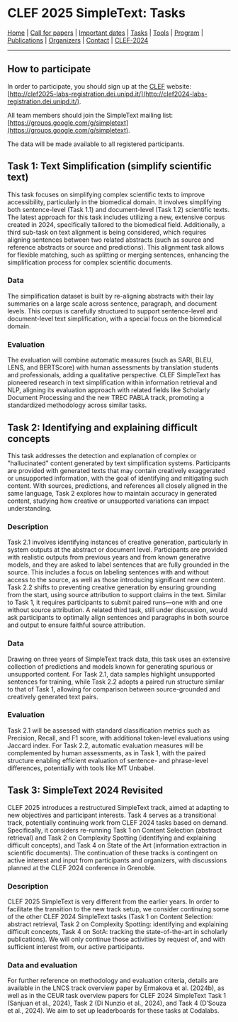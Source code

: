 # CLEF 2025 SimpleText: Tasks

[Home](./) | [Call for papers](./CFP) | [Important dates](./dates) | [Tasks](./tasks)  | [Tools](./tools) | 
[Program](./program) | [Publications](./publications) | [Organizers](./organizers) | [Contact](./contact) | [CLEF-2024](https://simpletext-project.com/2024/en/)

---
## How to participate
In order to participate, you should sign up at the [CLEF](https://clef2025.clef-initiative.eu/index.php) website: [http://clef2025-labs-registration.dei.unipd.it/](http://clef2024-labs-registration.dei.unipd.it/). 

All team members should join the SimpleText mailing list:
[https://groups.google.com/g/simpletext](https://groups.google.com/g/simpletext). 

The data will be made available to all registered participants.

## Task 1: Text Simplification (simplify scientific text)
This task focuses on simplifying complex scientific texts to improve accessibility, particularly in the biomedical domain. It involves simplifying both sentence-level (Task 1.1) and document-level (Task 1.2) scientific texts. The latest approach for this task includes utilizing a new, extensive corpus created in 2024, specifically tailored to the biomedical field. Additionally, a third sub-task on text alignment is being considered, which requires aligning sentences between two related abstracts (such as source and reference abstracts or source and predictions). This alignment task allows for flexible matching, such as splitting or merging sentences, enhancing the simplification process for complex scientific documents.

### Data
The simplification dataset is built by re-aligning abstracts with their lay summaries on a large scale across sentence, paragraph, and document levels. This corpus is carefully structured to support sentence-level and document-level text simplification, with a special focus on the biomedical domain.

### Evaluation
The evaluation will combine automatic measures (such as SARI, BLEU, LENS, and BERTScore) with human assessments by translation students and professionals, adding a qualitative perspective. CLEF SimpleText has pioneered research in text simplification within information retrieval and NLP, aligning its evaluation approach with related fields like Scholarly Document Processing and the new TREC PABLA track, promoting a standardized methodology across similar tasks.

## Task 2: Identifying and explaining difficult concepts

This task addresses the detection and explanation of complex or "hallucinated" content generated by text simplification systems. Participants are provided with generated texts that may contain creatively exaggerated or unsupported information, with the goal of identifying and mitigating such content. With sources, predictions, and references all closely aligned in the same language, Task 2 explores how to maintain accuracy in generated content, studying how creative or unsupported variations can impact understanding.

### Description

Task 2.1 involves identifying instances of creative generation, particularly in system outputs at the abstract or document level. Participants are provided with realistic outputs from previous years and from known generative models, and they are asked to label sentences that are fully grounded in the source. This includes a focus on labeling sentences with and without access to the source, as well as those introducing significant new content. Task 2.2 shifts to preventing creative generation by ensuring grounding from the start, using source attribution to support claims in the text. Similar to Task 1, it requires participants to submit paired runs—one with and one without source attribution. A related third task, still under discussion, would ask participants to optimally align sentences and paragraphs in both source and output to ensure faithful source attribution.

### Data

Drawing on three years of SimpleText track data, this task uses an extensive collection of predictions and models known for generating spurious or unsupported content. For Task 2.1, data samples highlight unsupported sentences for training, while Task 2.2 adopts a paired run structure similar to that of Task 1, allowing for comparison between source-grounded and creatively generated text pairs.

### Evaluation

Task 2.1 will be assessed with standard classification metrics such as Precision, Recall, and F1 score, with additional token-level evaluations using Jaccard index. For Task 2.2, automatic evaluation measures will be complemented by human assessments, as in Task 1, with the paired structure enabling efficient evaluation of sentence- and phrase-level differences, potentially with tools like MT Unbabel.

## Task 3: SimpleText 2024 Revisited

CLEF 2025 introduces a restructured SimpleText track, aimed at adapting to new objectives and participant interests. Task 4 serves as a transitional track, potentially continuing work from CLEF 2024 tasks based on demand. Specifically, it considers re-running Task 1 on Content Selection (abstract retrieval) and Task 2 on Complexity Spotting (identifying and explaining difficult concepts), and Task 4 on State of the Art (information extraction in scientific documents). The continuation of these tracks is contingent on active interest and input from participants and organizers, with discussions planned at the CLEF 2024 conference in Grenoble.

### Description

CLEF 2025 SimpleText is very different from the earlier years. In order to facilitate the transition to the new track setup, we consider continuing some of the other CLEF 2024 SimpleText tasks (Task 1 on Content Selection: abstract retrieval, Task 2 on Complexity Spotting: identifying and explaining difficult concepts, Task 4 on SotA: tracking the state-of-the-art in scholarly publications). We will only continue those activities by request of, and with sufficient interest from, our active participants. 

### Data and evaluation

For further reference on methodology and evaluation criteria, details are available in the LNCS track overview paper by Ermakova et al. (2024b), as well as in the CEUR task overview papers for CLEF 2024 SimpleText Task 1 (Sanjuan et al., 2024), Task 2 (Di Nunzio et al., 2024), and Task 4 (D’Souza et al., 2024).  We aim to set up leaderboards for these tasks at Codalabs.
